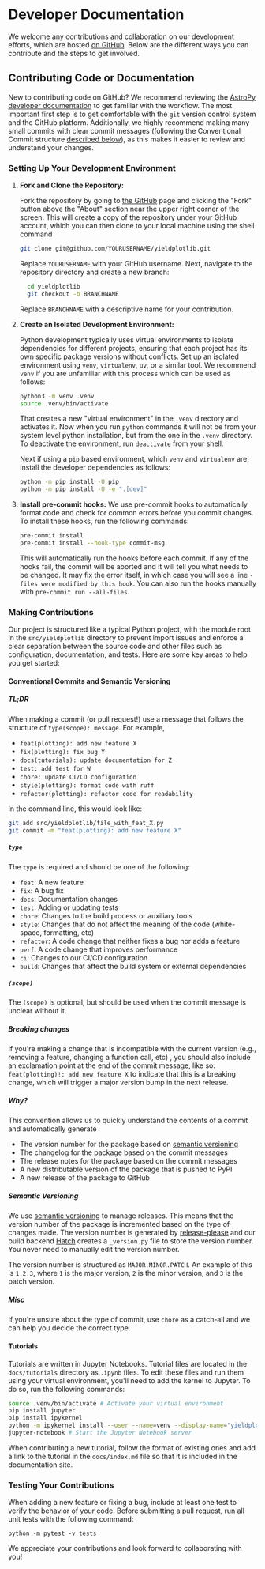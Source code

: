 # Developer Documentation

We welcome any contributions and collaboration on our development efforts, which are hosted [on GitHub](https://github.com/coreyspohn/yieldplotlib). Below are the different ways you can contribute and the steps to get involved.

## Contributing Code or Documentation

New to contributing code on GitHub? We recommend reviewing the [AstroPy
developer
documentation](https://docs.astropy.org/en/stable/development/workflow/development_workflow.html)
to get familiar with the workflow. The most important first step is to get
comfortable with the `git` version control system and the GitHub platform.
Additionally, we highly recommend making many small commits with clear commit
messages (following the Conventional Commit structure [described below](#conventional-commits-and-semantic-versioning)), as this makes it easier to
review and understand your changes.

### Setting Up Your Development Environment

1. **Fork and Clone the Repository:**

    Fork the repository by going to [the GitHub](https://github.com/coreyspohn/yieldplotlib) page and clicking the
    "Fork" button above the "About" section near the upper right corner of the
    screen. This will create a copy of the repository under your GitHub
    account, which you can then clone to your local machine using the shell command
      ```bash
      git clone git@github.com/YOURUSERNAME/yieldplotlib.git
    ```
    Replace `YOURUSERNAME` with your GitHub username. Next, navigate to the
    repository directory and create a new branch:
    ```bash
      cd yieldplotlib
      git checkout -b BRANCHNAME
      ```
    Replace `BRANCHNAME` with a descriptive name for your contribution.

2. **Create an Isolated Development Environment:**

    Python development typically uses virtual environments to isolate
    dependencies for different projects, ensuring that each project has its own
    specific package versions without conflicts. Set up an isolated environment
    using `venv`, `virtualenv`, `uv`, or a similar tool. We recommend `venv` if
    you are unfamiliar with this process which can be used as follows:
    ```bash
    python3 -m venv .venv
    source .venv/bin/activate
    ```
    That creates a new "virtual environment" in the `.venv` directory and
    activates it. Now when you run `python` commands it will not be from your
    system level python installation, but from the one in the `.venv`
    directory. To deactivate the environment, run `deactivate` from your shell.

    Next if using a `pip` based environment, which `venv` and `virtualenv` are,
    install the developer dependencies as follows:
    ```bash
    python -m pip install -U pip
    python -m pip install -U -e ".[dev]"
    ```
3. **Install pre-commit hooks:**
    We use pre-commit hooks to automatically format code and check for common
    errors before you commit changes. To install these hooks, run the following
    commands:
    ```bash
    pre-commit install
    pre-commit install --hook-type commit-msg
    ```
    This will automatically run the hooks before each commit. If any of the hooks
    fail, the commit will be aborted and it will tell you what needs to be
    changed. It may fix the error itself, in which case you will see a line `-
    files were modified by this hook`. You can also run the hooks manually with
    `pre-commit run --all-files`.

### Making Contributions

Our project is structured like a typical Python project, with the module root
in the `src/yieldplotlib` directory to prevent import issues and enforce a
clear separation between the source code and other files such as configuration,
documentation, and tests. Here are some key areas to help you get started:

#### Conventional Commits and Semantic Versioning
##### TL;DR
When making a commit (or pull request!) use a message that follows the
structure of `type(scope): message`. For example,
- `feat(plotting): add new feature X`
- `fix(plotting): fix bug Y`
- `docs(tutorials): update documentation for Z`
- `test: add test for W`
- `chore: update CI/CD configuration`
- `style(plotting): format code with ruff`
- `refactor(plotting): refactor code for readability`

In the command line, this would look like:
```bash
git add src/yieldplotlib/file_with_feat_X.py
git commit -m "feat(plotting): add new feature X"
```

##### `type`
The `type` is required and should be one of the following:
- `feat`: A new feature
- `fix`: A bug fix
- `docs`: Documentation changes
- `test`: Adding or updating tests
- `chore`: Changes to the build process or auxiliary tools
- `style`: Changes that do not affect the meaning of the code (white-space, formatting, etc)
- `refactor`: A code change that neither fixes a bug nor adds a feature
- `perf`: A code change that improves performance
- `ci`: Changes to our CI/CD configuration
- `build`: Changes that affect the build system or external dependencies

##### `(scope)`
The `(scope)` is optional, but should be used when the commit message is
unclear without it.

##### Breaking changes
If you're making a change that is incompatible with the current version (e.g.,
removing a feature, changing a function call, etc) , you should also include an
exclamation point at the end of the commit message, like so: `feat(plotting)!:
add new feature X` to indicate that this is a breaking change, which will
trigger a major version bump in the next release.

##### Why?
This convention allows us to quickly understand the contents of a commit and automatically generate
- The version number for the package based on [semantic versioning](https://semver.org/)
- The changelog for the package based on the commit messages
- The release notes for the package based on the commit messages
- A new distributable version of the package that is pushed to PyPI
- A new release of the package to GitHub

##### Semantic Versioning
We use [semantic versioning](https://semver.org/) to manage releases. This
means that the version number of the package is incremented based on the
type of changes made. The version number is generated by
[release-please](https://github.com/googleapis/release-please) and our
build backend [Hatch](https://hatch.pypa.io) creates a `_version.py` file
to store the version number. You never need to manually edit the version
number.

The version number is structured as `MAJOR.MINOR.PATCH`. An example of
this is `1.2.3`, where `1` is the major version, `2` is the minor version,
and `3` is the patch version.

##### Misc
If you're unsure about the type of commit, use `chore` as a catch-all
and we can help you decide the correct type.

#### Tutorials
Tutorials are written in Jupyter Notebooks. Tutorial files are located
in the `docs/tutorials` directory as `.ipynb` files. To edit these files
and run them using your virtual environment, you'll need to add the kernel
to Jupyter. To do so, run the following commands:
```bash
source .venv/bin/activate # Activate your virtual environment
pip install jupyter
pip install ipykernel
python -m ipykernel install --user --name=venv --display-name="yieldploltlib" # Add the kernel to the Jupyter server
jupyter-notebook # Start the Jupyter Notebook server
```

When contributing a new tutorial, follow the format of existing ones and
add a link to the tutorial in the `docs/index.md` file so that it is
included in the documentation site.


### Testing Your Contributions

When adding a new feature or fixing a bug, include at least one test to verify the behavior of your code. Before submitting a pull request, run all unit tests with the following command:

    python -m pytest -v tests

We appreciate your contributions and look forward to collaborating with you!
